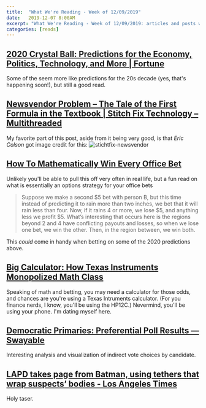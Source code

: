 ```yaml
---
title:  "What We're Reading - Week of 12/09/2019"
date:   2019-12-07 8:00AM
excerpt: "What We're Reading - Week of 12/09/2019: articles and posts we enjoyed "
categories: [reads]
---
```


## [2020 Crystal Ball: Predictions for the Economy, Politics, Technology, and More | Fortune](https://fortune.com/2019/12/02/2020-predictions-recession-presidential-race-technology-climate-change/)
Some of the seem more like predictions for the 20s decade (yes, that's happening soon!), but still a good read.

## [Newsvendor Problem – The Tale of the First Formula in the Textbook | Stitch Fix Technology – Multithreaded](https://multithreaded.stitchfix.com/blog/2019/11/21/newsvendor-model/)

My favorite part of this post, aside from it being very good, is that *Eric Colson* got image credit for this:
![stichtfix-newsvendor](https://multithreaded.stitchfix.com/assets/posts/2019-10-31-newsvendor-model/newsvendor-header.png)

## [How To Mathematically Win Every Office Bet](https://medium.com/swlh/how-to-mathematically-win-every-office-bet-bf9727f87395)

Unlikely you'll be able to pull this off very often in real life, but a fun read on what is essentially an options strategy for your office bets
> Suppose we make a second $5 bet with person B, but this time instead of predicting it to rain more than two inches, we bet that it will rain less than four. Now, if it rains 4 or more, we lose $5, and anything less we profit $5. What’s interesting that occurs here is the regions beyond 2 and 4 have conflicting payouts and losses, so when we lose one bet, we win the other. Then, in the region between, we win both.

This *could* come in handy when betting on some of the 2020 predictions above.

## [Big Calculator: How Texas Instruments Monopolized Math Class](https://gen.medium.com/big-calculator-how-texas-instruments-monopolized-math-class-67ee165045dc)

Speaking of math and betting, you may need a calculator for those odds, and chances are you're using a Texas Intruments calculator. (For you finance nerds, I know, you'll be using the HP12C.)
Nevermind, you'll be using your phone. I'm dating myself here.

## [Democratic Primaries: Preferential Poll Results — Swayable](https://swayable.com/insights/primaries2019)

Interesting analysis and visualization of indirect vote choices by candidate.

## [LAPD takes page from Batman, using tethers that wrap suspects’ bodies - Los Angeles Times](https://www.latimes.com/california/story/2019-12-03/lapd-new-restraint-device)
Holy taser.